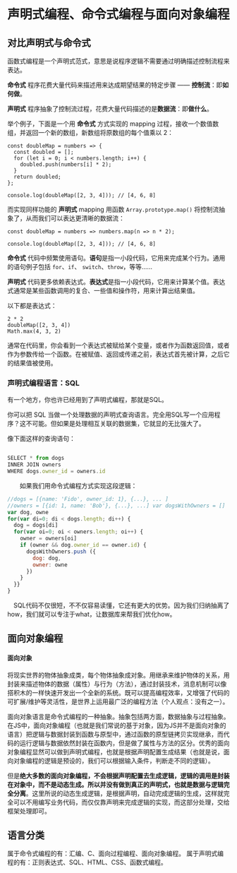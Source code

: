 # 声明式编程、命令式编程与面向对象编程

## 对比声明式与命令式

函数式编程是一个声明式范式，意思是说程序逻辑不需要通过明确描述控制流程来表达。

**命令式** 程序花费大量代码来描述用来达成期望结果的特定步骤 —— **控制流**：即**如何做**。

**声明式** 程序抽象了控制流过程，花费大量代码描述的是**数据流**：即**做什么**。

举个例子，下面是一个用 **命令式** 方式实现的 mapping 过程，接收一个数值数组，并返回一个新的数组，新数组将原数组的每个值乘以 2：

```
const doubleMap = numbers => {
  const doubled = [];
  for (let i = 0; i < numbers.length; i++) {
    doubled.push(numbers[i] * 2);
  }
  return doubled;
};

console.log(doubleMap([2, 3, 4])); // [4, 6, 8]
```

而实现同样功能的 **声明式** mapping 用函数 `Array.prototype.map()` 将控制流抽象了，从而我们可以表达更清晰的数据流：

```
const doubleMap = numbers => numbers.map(n => n * 2);

console.log(doubleMap([2, 3, 4])); // [4, 6, 8]
```

**命令式** 代码中频繁使用语句。**语句**是指一小段代码，它用来完成某个行为。通用的语句例子包括 `for`、`if`、 `switch`、`throw`，等等……

**声明式** 代码更多依赖表达式。**表达式**是指一小段代码，它用来计算某个值。表达式通常是某些函数调用的复合、一些值和操作符，用来计算出结果值。

以下都是表达式：

```
2 * 2
doubleMap([2, 3, 4])
Math.max(4, 3, 2)
```

通常在代码里，你会看到一个表达式被赋给某个变量，或者作为函数返回值，或者作为参数传给一个函数。在被赋值、返回或传递之前，表达式首先被计算，之后它的结果值被使用。

### 声明式编程语言：SQL

有一个地方，你也许已经用到了声明式编程，那就是SQL。

你可以把 SQL 当做一个处理数据的声明式查询语言。完全用SQL写一个应用程序？这不可能。但如果是处理相互关联的数据集，它就显的无比强大了。

像下面这样的查询语句：

```js

SELECT * from dogs
INNER JOIN owners
WHERE dogs.owner_id = owners.id
```

　　如果我们用命令式编程方式实现这段逻辑：

```js
//dogs = [{name: 'Fido', owner_id: 1}, {...}, ... ]
//owners = [{id: 1, name: 'Bob'}, {...}, ...] var dogsWithOwners = []
var dog, owne
for(var di=0; di < dogs.length; di++) {
  dog = dogs[di]
  for(var oi=0; oi < owners.length; oi++) {
    owner = owners[oi]
    if (owner && dog.owner_id == owner.id) {
      dogsWithOwners.push ({
        dog: dog,
        owner: owne
      })
    }
  }}
}
```

　SQL代码不仅很短，不不仅容易读懂，它还有更大的优势。因为我们归纳抽离了how，我们就可以专注于what，让数据库来帮我们优化how。

## 面向对象编程

#### 面向对象

将现实世界的物体抽象成类，每个物体抽象成对象。用继承来维护物体的关系，用封装来描述物体的数据（属性）与行为（方法），通过封装技术，消息机制可以像搭积木的一样快速开发出一个全新的系统。既可以提高编程效率，又增强了代码的可扩展/维护等灵活性，是世界上运用最广泛的编程方法（个人观点：没有之一）。

面向对象语言是命令式编程的一种抽象。抽象包括两方面，数据抽象与过程抽象。在JS中，面向对象编程（也就是我们常说的基于对象，因为JS并不是面向对象的语言）把逻辑与数据封装到函数与原型中，通过函数的原型链拷贝实现继承，而代码的运行逻辑与数据依然封装在函数内，但是做了属性与方法的区分。优秀的面向对象编程显然可以做到声明式编程，也就是根据声明配置生成结果（也就是说，面向对象编程的逻辑是预设的，我们可以根据输入条件，判断走不同的逻辑）。

但是**绝大多数的面向对象编程，不会根据声明配置去生成逻辑，逻辑的调用是封装在对象中，而不是动态生成。所以并没有做到真正的声明式，也就是数据与逻辑完全分离**。这里所说的动态生成逻辑，是根据声明，自动完成逻辑的生成，这样就完全可以不用编写业务代码，而仅仅靠声明来完成逻辑的实现，而这部分处理，交给框架处理即可。

## 语言分类

属于命令式编程的有：汇编、C、面向过程编程、面向对象编程。
属于声明式编程的有：正则表达式、SQL、HTML、CSS、函数式编程。